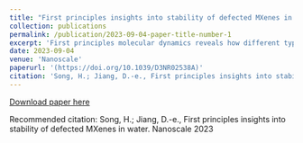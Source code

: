 ```yaml
---
title: "First principles insights into stability of defected MXenes in water"
collection: publications
permalink: /publication/2023-09-04-paper-title-number-1
excerpt: 'First principles molecular dynamics reveals how different types of defects on the Ti3C2Tx MXene surface influence its interaction with water.'
date: 2023-09-04
venue: 'Nanoscale'
paperurl: '(https://doi.org/10.1039/D3NR02538A)'
citation: 'Song, H.; Jiang, D.-e., First principles insights into stability of defected MXenes in water. Nanoscale 2023.'
---
```



[Download paper here](/files/Haohong_MXene.pdf)

Recommended citation: Song, H.; Jiang, D.-e., First principles insights into stability of defected MXenes in water. Nanoscale 2023
